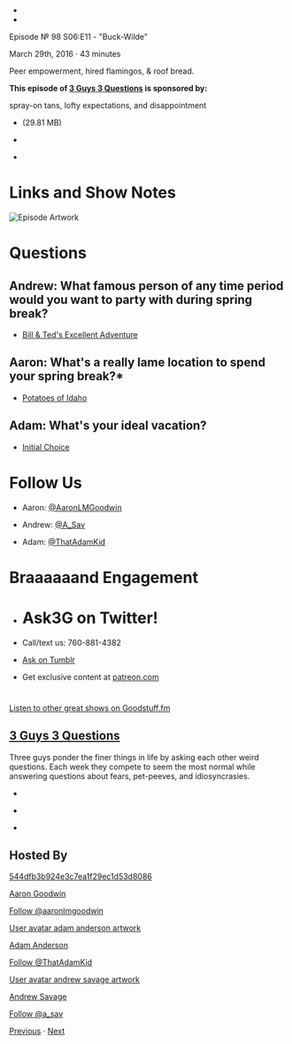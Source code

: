 -

-

Episode № 98 S06:E11 - "Buck-Wilde"

March 29th, 2016 · 43 minutes

Peer empowerment, hired flamingos, & roof bread.

**This episode of [3 Guys 3 Questions](/3g3q) is sponsored by:**

spray-on tans, lofty expectations, and disappointment

- [](https://podcasts-1.feedpress.co/13789/3G3Q%20-%20S06E11.mp3)(29.81 MB)

- [](http://twitter.com/intent/tweet?text=3%20Guys%203%20Questions%20%E2%84%96%2098%20on%20@goodstuff_fm%20-%20http://goodstuff.fm/3g3q/98)

- [](http://www.facebook.com/sharer/sharer.php?u=http://goodstuff.fm/3g3q/98)

# Links and Show Notes

![Episode Artwork](http://l.gdwn.co/1jA0E.jpg)

# Questions

## Andrew: What famous person of any time period would you want to party with during spring break?

- [Bill & Ted's Excellent Adventure](http://www.imdb.com/title/tt0096928/)

## Aaron: What's a really lame location to spend your spring break?*

- [Potatoes of Idaho](https://idahopotato.com/)

## Adam: What's your ideal vacation?

- [Initial Choice](http://www.netflix.com)

# Follow Us

- Aaron: [@AaronLMGoodwin](http://twitter.com/aaronlmgoodwin)

- Andrew: [@A_Sav](http://twitter.com/a_sav)

- Adam: [@ThatAdamKid](http://twitter.com/thatadamkid)

# Braaaaaand Engagement

- # Ask3G on Twitter!

- Call/text us: 760-881-4382

- [Ask on Tumblr](http://3g3q.co/ask)

- Get exclusive content at [patreon.com](http://www.patreon.com/3g3q)

#

[Listen to other great shows on Goodstuff.fm](http://www.goodstuff.fm)

## [3 Guys 3 Questions](/3g3q)

Three guys ponder the finer things in life by asking each other weird questions. Each week they compete to seem the most normal while answering questions about fears, pet-peeves, and idiosyncrasies.

- [](https://itunes.apple.com/us/podcast/3-guys-3-questions/id914129482)

- [](http://feed.3g3q.co/)

- [](mailto:3guys3questions@gmail.com?cc=sponsorship%40goodstuff.fm&subject=%5BGoodStuff%20FM%5D%20Sponsorship%20Inquiry%20for%203%20Guys%203%20Questions)

## Hosted By

[544dfb3b924e3c7ea1f29ec1d53d8086](/people/aaron-goodwin)[](http://gravatar.com/avatar/544dfb3b924e3c7ea1f29ec1d53d8086.png?s=300&r=pg)

[Aaron Goodwin](/people/aaron-goodwin)

[Follow @aaronlmgoodwin](https://twitter.com/aaronlmgoodwin)

[User avatar adam anderson artwork](/people/adam-anderson)[](https://goodstuffs3.s3.amazonaws.com/uploads/user/avatar/89/user_avatar_adam-anderson_artwork.png)

[Adam Anderson](/people/adam-anderson)

[Follow @ThatAdamKid](https://twitter.com/ThatAdamKid)

[User avatar andrew savage artwork](/people/andrew-savage)[](https://goodstuffs3.s3.amazonaws.com/uploads/user/avatar/95/user_avatar_andrew-savage_artwork.png)

[Andrew Savage](/people/andrew-savage)

[Follow @a_sav](https://twitter.com/a_sav)

[Previous](/3g3q/97) · [Next](/3g3q/99)

